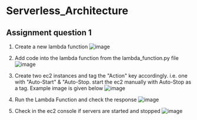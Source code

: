 # Serverless_Architecture
## Assignment question 1

1. Create a new lambda function
   ![image](https://github.com/Sthatikonda8161/Serverless_Architecture/assets/136583514/410367dc-8df8-4936-8d85-4fdb9ad1dfab)

2. Add code into the lambda function from the lambda_function.py file
![image](https://github.com/Sthatikonda8161/Serverless_Architecture/assets/136583514/22b1e33f-7de4-4b65-9391-302bb6b83cff)

3. Create two ec2 instances and tag the "Action" key accordingly. i.e. one with "Auto-Start" & "Auto-Stop. start the ec2 manually with Auto-Stop as a tag. Example image is given below
![image](https://github.com/Sthatikonda8161/Serverless_Architecture/assets/136583514/09fdc31a-70c4-47fd-9b75-8718b65b8d85)



4. Run the Lambda Function and check the response
![image](https://github.com/Sthatikonda8161/Serverless_Architecture/assets/136583514/5e036b74-83ac-4d3d-835d-f7dbee0dab0d)


5. Check in the ec2 console if servers are started and stopped
![image](https://github.com/Sthatikonda8161/Serverless_Architecture/assets/136583514/25d152fa-b94b-46b7-b510-920231d0e38e)
